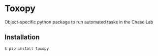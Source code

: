 # Toxopy
Object-specific python package to run automated tasks in the Chase Lab

## Installation
```bash
$ pip install toxopy
```
